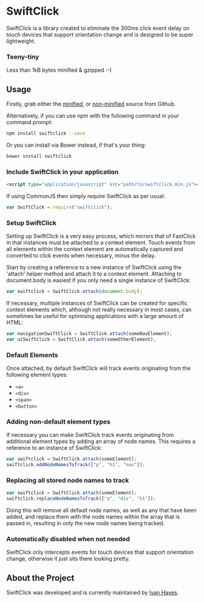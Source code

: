 # SwiftClick

SwiftClick is a library created to eliminate the 300ms click event delay on touch devices that support orientation change and is designed to be super lightweight.


### Teeny-tiny
Less than 1kB bytes minified & gzipped :-)

## Usage

Firstly, grab either the [minified](https://raw.githubusercontent.com/munkychop/swiftclick/master/js/dist/swiftclick.min.js), or [non-minified](https://raw.githubusercontent.com/munkychop/swiftclick/master/js/libs/swiftclick.js) source from Github.

Alternatively, if you can use npm with the following command in your command prompt:

```sh
npm install swiftclick --save
```

Or you can install via Bower instead, if that's your thing:

```sh
bower install swiftclick
```

### Include SwiftClick in your application
```html
<script type="application/javascript" src="path/to/swiftclick.min.js"></script>
```

If using CommonJS then simply require SwiftClick as per usual:

```javascript
var SwiftClick = require("swiftclick");
```

### Setup SwiftClick

Setting up SwiftClick is a very easy process, which mirrors that of FastClick in that instances must be attached to a context element. Touch events from all elements within the context element are automatically captured and converted to click events when necessary, minus the delay.

Start by creating a reference to a new instance of SwiftClick using the 'attach' helper method and attach it to a context element. Attaching to document.body is easiest if you only need a single instance of SwiftClick:

```js
var swiftclick = SwiftClick.attach(document.body);
```

If necessary, multiple instances of SwiftClick can be created for specific context elements which, although not really necessary in most cases, can sometimes be useful for optimising applications with a large amount of HTML:

```js
var navigationSwiftClick = SwiftClick.attach(someNavElement);
var uiSwiftClick = SwiftClick.attach(someOtherElement);
```

### Default Elements
Once attached, by default SwiftClick will track events originating from the following element types:

- `<a>`
- `<div>`
- `<span>`
- `<button>`


### Adding non-default element types
If necessary you can make SwiftClick track events originating from additional element types by adding an array of node names. This requires a reference to an instance of SwiftClick:

```js
var swiftclick = SwiftClick.attach(someElement);
swiftclick.addNodeNamesToTrack(["p", "h1", "nav"]);
```

### Replacing all stored node names to track

```js
var swiftclick = SwiftClick.attach(someElement);
swiftclick.replaceNodeNamesToTrack(["a", "div", "h1"]);
```

Doing this will remove all default node names, as well as any that have been added, and replace them with the node names within the array that is passed in, resulting in only the new node names being tracked.


### Automatically disabled when not needed
SwiftClick only intercepts events for touch devices that support orientation change, otherwise it just sits there looking pretty.

## About the Project
SwiftClick was developed and is currently maintained by [Ivan Hayes](https://twitter.com/munkychop).